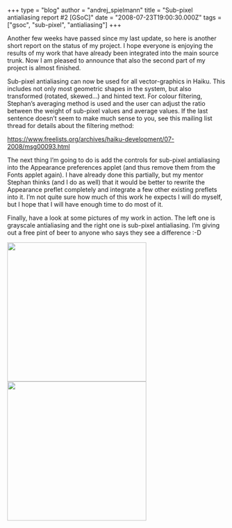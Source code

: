 +++
type = "blog"
author = "andrej_spielmann"
title = "Sub-pixel antialiasing report #2 [GSoC]"
date = "2008-07-23T19:00:30.000Z"
tags = ["gsoc", "sub-pixel", "antialiasing"]
+++

Another few weeks have passed since my last update, so here is another short report on the status of my project.
I hope everyone is enjoying the results of my work that have already been integrated into the main source trunk. Now I am pleased to announce that also the second part of my project is almost finished.
<!--break-->
Sub-pixel antialiasing can now be used for all vector-graphics in Haiku. This includes not only most geometric shapes in the system, but also transformed (rotated, skewed…) and hinted text. For colour filtering, Stephan’s averaging method is used and the user can adjust the ratio between the weight of sub-pixel values and average values. If the last sentence doesn’t seem to make much sense to you, see this mailing list thread for details about the filtering method:

https://www.freelists.org/archives/haiku-development/07-2008/msg00093.html

The next thing I’m going to do is add the controls for sub-pixel antialiasing into the Appearance preferences applet (and thus remove them from the Fonts applet again). I have already done this partially, but my mentor Stephan thinks (and I do as well) that it would be better to rewrite the Appearance preflet completely and integrate a few other existing preflets into it. I’m not quite sure how much of this work he expects I will do myself, but I hope that I will have enough time to do most of it.

Finally, have a look at some pictures of my work in action. The left one is grayscale antialiasing and the right one is sub-pixel antialiasing. I’m giving out a free pint of beer to anyone who says they see a difference :-D

<a href=http://www.stankaa.com/files/grayscale2.png><img src=http://www.stankaa.com/files/grayscale2.png width="320" /> </a><a href=http://www.stankaa.com/files/subpixel2.png><img src=http://www.stankaa.com/files/subpixel2.png width="320" /></a>